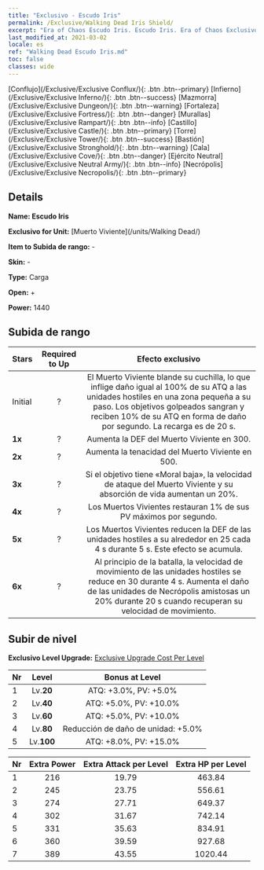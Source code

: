 ```yaml
---
title: "Exclusivo - Escudo Iris"
permalink: /Exclusive/Walking Dead Iris Shield/
excerpt: "Era of Chaos Escudo Iris. Escudo Iris. Era of Chaos Exclusivo Escudo Iris. Muerto Viviente Exclusivo."
last_modified_at: 2021-03-02
locale: es
ref: "Walking Dead Escudo Iris.md"
toc: false
classes: wide
---
```

 [Conflujo](/Exclusive/Exclusive Conflux/){: .btn .btn--primary} [Infierno](/Exclusive/Exclusive Inferno/){: .btn .btn--success} [Mazmorra](/Exclusive/Exclusive Dungeon/){: .btn .btn--warning} [Fortaleza](/Exclusive/Exclusive Fortress/){: .btn .btn--danger} [Murallas](/Exclusive/Exclusive Rampart/){: .btn .btn--info} [Castillo](/Exclusive/Exclusive Castle/){: .btn .btn--primary} [Torre](/Exclusive/Exclusive Tower/){: .btn .btn--success} [Bastión](/Exclusive/Exclusive Stronghold/){: .btn .btn--warning} [Cala](/Exclusive/Exclusive Cove/){: .btn .btn--danger} [Ejército Neutral](/Exclusive/Exclusive Neutral Army/){: .btn .btn--info} [Necrópolis](/Exclusive/Exclusive Necropolis/){: .btn .btn--primary} 

## Details
 **Name: Escudo Iris** 

 **Exclusivo for Unit:** [Muerto Viviente](/units/Walking Dead/) 

 **Item to Subida de rango:** -

 **Skin:** -

 **Type:** Carga

 **Open:** +

 **Power:** 1440

## Subida de rango

  |     Stars    |  Required to Up | Efecto exclusivo |
  |:-------------|:---------------:|:---------------:|
  |  Initial  | ? | <Matanza> El Muerto Viviente blande su cuchilla, lo que inflige daño igual al 100% de su ATQ a las unidades hostiles en una zona pequeña a su paso. Los objetivos golpeados sangran y reciben 10% de su ATQ en forma de daño por segundo. La recarga es de 20 s. |
  | **1x** <i class="fas fa-star"/> | ? | Aumenta la DEF del Muerto Viviente en 300. |
  | **2x** <i class="fas fa-star"/> | ? | Aumenta la tenacidad del Muerto Viviente en 500. |
  | **3x** <i class="fas fa-star"/> | ? | Si el objetivo tiene «Moral baja», la velocidad de ataque del Muerto Viviente y su absorción de vida aumentan un 20%. |
  | **4x** <i class="fas fa-star"/> | ? | Los Muertos Vivientes restauran 1% de sus PV máximos por segundo. |
  | **5x** <i class="fas fa-star"/> | ? | Los Muertos Vivientes reducen la DEF de las unidades hostiles a su alrededor en 25 cada 4 s durante 5 s. Este efecto se acumula. |
  | **6x** <i class="fas fa-star"/> | ? | Al principio de la batalla, la velocidad de movimiento de las unidades hostiles se reduce en 30 durante 4 s. Aumenta el daño de las unidades de Necrópolis amistosas un 20% durante 20 s cuando recuperan su velocidad de movimiento. |


## Subir de nivel
 **Exclusivo Level Upgrade:** [Exclusive Upgrade Cost Per Level](/Exclusive/ExclusiveUpgradeCostPerLevel/)

  |  Nr  |   Level  | Bonus at Level |
  |:-----|:--------:|:--------------:|
  | 1 | Lv.**20** | ATQ: +3.0%, PV: +5.0% |
  | 2 | Lv.**40** | ATQ: +5.0%, PV: +10.0% |
  | 3 | Lv.**60** | ATQ: +5.0%, PV: +10.0% |
  | 4 | Lv.**80** | Reducción de daño de unidad: +5.0% |
  | 5 | Lv.**100** | ATQ: +8.0%, PV: +15.0% |


  |  Nr  |  Extra Power | Extra Attack per Level | Extra HP per Level |
  |:-----|:--------:|:--------:|:--------:|
  | 1 | 216 | 19.79 | 463.84 |
  | 2 | 245 | 23.75 | 556.61 |
  | 3 | 274 | 27.71 | 649.37 |
  | 4 | 302 | 31.67 | 742.14 |
  | 5 | 331 | 35.63 | 834.91 |
  | 6 | 360 | 39.59 | 927.68 |
  | 7 | 389 | 43.55 | 1020.44 |


